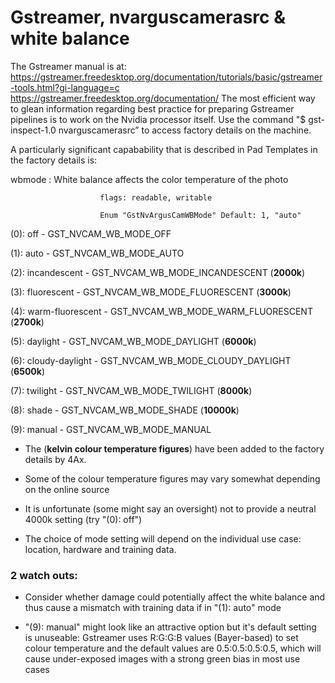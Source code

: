 # Gstreamer, nvarguscamerasrc & white balance

The Gstreamer manual is at: https://gstreamer.freedesktop.org/documentation/tutorials/basic/gstreamer-tools.html?gi-language=c
https://gstreamer.freedesktop.org/documentation/
The most efficient way to glean information regarding best practice for preparing Gstreamer pipelines is to work on the Nvidia processor itself.
Use the command "$ gst-inspect-1.0 nvarguscamerasrc” to access factory details on the machine. 

A particularly significant capabability that is described in Pad Templates in the factory details is:

wbmode         : White balance affects the color temperature of the photo

                        flags: readable, writable
                        
                        Enum "GstNvArgusCamWBMode" Default: 1, "auto"

(0): off              - GST_NVCAM_WB_MODE_OFF

(1): auto             - GST_NVCAM_WB_MODE_AUTO

(2): incandescent     - GST_NVCAM_WB_MODE_INCANDESCENT          (__2000k__)

(3): fluorescent      - GST_NVCAM_WB_MODE_FLUORESCENT          (__3000k__)

(4): warm-fluorescent - GST_NVCAM_WB_MODE_WARM_FLUORESCENT      (__2700k__)

(5): daylight         - GST_NVCAM_WB_MODE_DAYLIGHT		          (__6000k__)

(6): cloudy-daylight  - GST_NVCAM_WB_MODE_CLOUDY_DAYLIGHT	      (__6500k__)

(7): twilight         - GST_NVCAM_WB_MODE_TWILIGHT		          (__8000k__)

(8): shade            - GST_NVCAM_WB_MODE_SHADE		              (__10000k__)

(9): manual           - GST_NVCAM_WB_MODE_MANUAL

*  The (__kelvin colour temperature figures__) have been added to the factory details by 4Ax.

*  Some of the colour temperature figures may vary somewhat depending on the online source

*  It is unfortunate (some might say an oversight) not to provide a neutral 4000k setting (try "(0): off")

*  The choice of mode setting will depend on the individual use case: location, hardware and training data.

### 2 watch outs:

*  Consider whether damage could potentially affect the white balance and thus cause a mismatch with training data if in
"(1): auto" mode
   
*  "(9): manual" might look like an attractive option but it's default setting is unuseable: Gstreamer uses R:G:G:B values (Bayer-based) to set colour temperature 
and the default values are 0.5:0.5:0.5:0.5, which will cause under-exposed images with a strong green bias in most use cases

